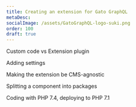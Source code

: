 ```yaml
---
title: Creating an extension for Gato GraphQL
metaDesc:
socialImage: /assets/GatoGraphQL-logo-suki.png
order: 100
draft: true
---
```


Custom code vs Extension plugin

Adding settings

Making the extension be CMS-agnostic


Splitting a component into packages

Coding with PHP 7.4, deploying to PHP 7.1

